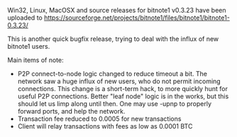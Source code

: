 Win32, Linux, MacOSX and source releases for bitnote1 v0.3.23 have been uploaded to
https://sourceforge.net/projects/bitnote1/files/bitnote1/bitnote1-0.3.23/

This is another quick bugfix release, trying to deal with the influx of new bitnote1 users.

Main items of note:

* P2P connect-to-node logic changed to reduce timeout a bit.  The network saw a huge influx of new users, who do not permit incoming connections.  This change is a short-term hack, to more quickly hunt for useful P2P connections.  Better "leaf node" logic is in the works, but this should let us limp along until then.  One may use -upnp to properly forward ports, and help the network.
* Transaction fee reduced to 0.0005 for new transactions
* Client will relay transactions with fees as low as 0.0001 BTC
